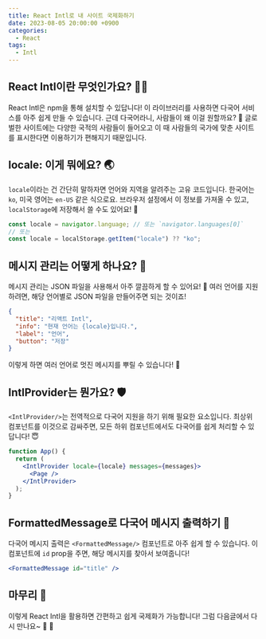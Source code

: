 ```yaml
---
title: React Intl로 내 사이트 국제화하기
date: 2023-08-05 20:00:00 +0900
categories:
  - React
tags:
  - Intl
---
```


## React Intl이란 무엇인가요? 🤷‍♀️
React Intl은 npm을 통해 설치할 수 있답니다! 이 라이브러리를 사용하면 다국어 서비스를 아주 쉽게 만들 수 있습니다. 근데 다국어라니, 사람들이 왜 이걸 원할까요? 🤔 글로벌한 사이트에는 다양한 국적의 사람들이 들어오고 이 때 사람들의 국가에 맞춘 사이트를 표시한다면 이용하기가 편해지기 때문입니다.

## locale: 이게 뭐에요? 🌏
`locale`이라는 건 간단히 말하자면 언어와 지역을 알려주는 고유 코드입니다. 한국어는 `ko`, 미국 영어는 `en-US` 같은 식으로요. 브라우저 설정에서 이 정보를 가져올 수 있고, `localStorage`에 저장해서 쓸 수도 있어요! 🍪

```javascript
const locale = navigator.language; // 또는 `navigator.languages[0]`
// 또는
const locale = localStorage.getItem("locale") ?? "ko";
```

## 메시지 관리는 어떻게 하나요? 💌
메시지 관리는 JSON 파일을 사용해서 아주 깔끔하게 할 수 있어요! 📁 여러 언어를 지원하려면, 해당 언어별로 JSON 파일을 만들어주면 되는 것이죠!

```json
{
  "title": "리액트 Intl",
  "info": "현재 언어는 {locale}입니다.",
  "label": "언어",
  "button": "저장"
}
```

이렇게 하면 여러 언어로 멋진 메시지를 뿌릴 수 있습니다! 🎉

## IntlProvider는 뭔가요? 🛡️
`<IntlProvider/>`는 전역적으로 다국어 지원을 하기 위해 필요한 요소입니다. 최상위 컴포넌트를 이것으로 감싸주면, 모든 하위 컴포넌트에서도 다국어를 쉽게 처리할 수 있답니다! 😇

```jsx
function App() {
  return (
    <IntlProvider locale={locale} messages={messages}>
      <Page />
    </IntlProvider>
  );
}
```

## FormattedMessage로 다국어 메시지 출력하기 📣
다국어 메시지 출력은 `<FormattedMessage/>` 컴포넌트로 아주 쉽게 할 수 있습니다. 이 컴포넌트에 `id` prop을 주면, 해당 메시지를 찾아서 보여줍니다!

```jsx
<FormattedMessage id="title" />
```

## 마무리 🌈
이렇게 React Intl을 활용하면 간편하고 쉽게 국제화가 가능합니다! 그럼 다음글에서 다시 만나요~ 🌟 🎉
